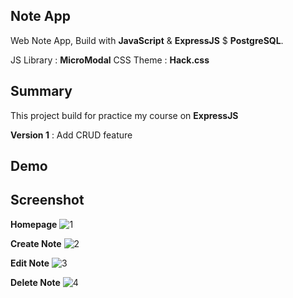 ## Note App

Web Note App, Build with **JavaScript** & **ExpressJS** $ **PostgreSQL**.

JS Library : **MicroModal**
CSS Theme : **Hack.css**

## Summary

This project build for practice my course on **ExpressJS**

**Version 1** : Add CRUD feature

## Demo

## Screenshot

**Homepage**
![1](https://i.ibb.co/PgLxw7g/Screenshot-2020-03-05-My-Notes.png)

**Create Note**
![2](https://i.ibb.co/hWYzTRZ/Screenshot-2020-03-05-My-Notes-1.png)

**Edit Note**
![3](https://i.ibb.co/dbhWBC6/Screenshot-2020-03-05-My-Notes-3.png)

**Delete Note**
![4](https://i.ibb.co/T0WG7Pp/Screenshot-2020-03-05-My-Notes-2.png)

